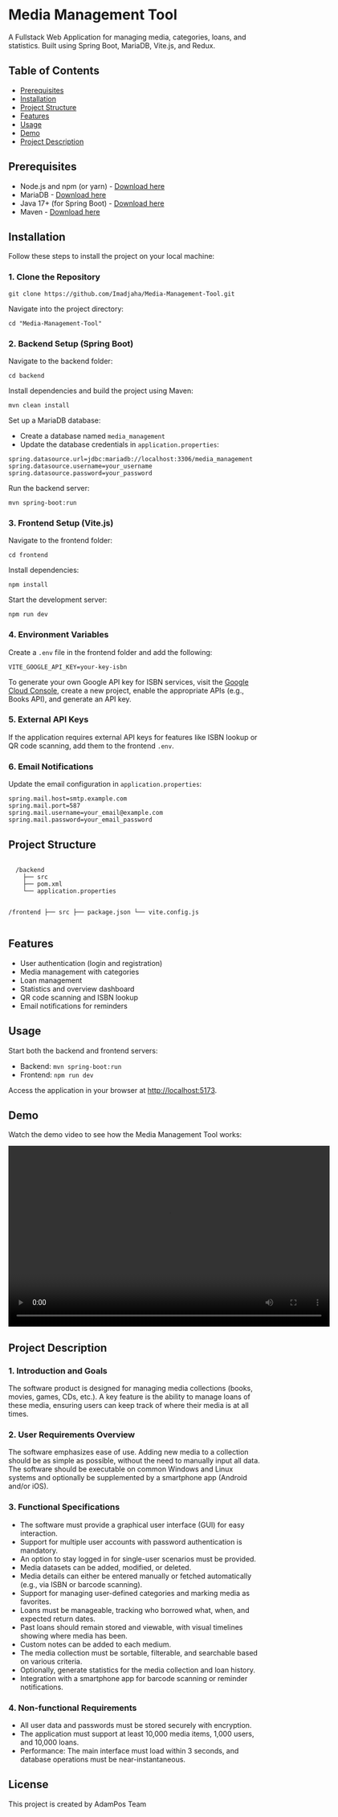<!DOCTYPE html>
<html>
<head>
 
</head>
<body>
  <h1>Media Management Tool</h1>
  <p>A Fullstack Web Application for managing media, categories, loans, and statistics. Built using Spring Boot, MariaDB, Vite.js, and Redux.</p>

  <h2>Table of Contents</h2>
  <ul>
    <li><a href="#prerequisites">Prerequisites</a></li>
    <li><a href="#installation">Installation</a></li>
    <li><a href="#project-structure">Project Structure</a></li>
    <li><a href="#features">Features</a></li>
    <li><a href="#usage">Usage</a></li>
    <li><a href="#demo">Demo</a></li>
    <li><a href="#project-description">Project Description</a></li>
  </ul>

  <h2 id="prerequisites">Prerequisites</h2>
  <ul>
    <li>Node.js and npm (or yarn) - <a href="https://nodejs.org/">Download here</a></li>
    <li>MariaDB - <a href="https://mariadb.org/download/">Download here</a></li>
    <li>Java 17+ (for Spring Boot) - <a href="https://adoptium.net/">Download here</a></li>
    <li>Maven - <a href="https://maven.apache.org/download.cgi">Download here</a></li>
  </ul>

  <h2 id="installation">Installation</h2>
  <p>Follow these steps to install the project on your local machine:</p>

  <h3>1. Clone the Repository</h3>
  <pre><code>git clone https://github.com/Imadjaha/Media-Management-Tool.git</code></pre>
  <p>Navigate into the project directory:</p>
  <pre><code>cd "Media-Management-Tool"</code></pre>

  <h3>2. Backend Setup (Spring Boot)</h3>
  <p>Navigate to the backend folder:</p>
  <pre><code>cd backend</code></pre>
  <p>Install dependencies and build the project using Maven:</p>
  <pre><code>mvn clean install</code></pre>
  <p>Set up a MariaDB database:</p>
  <ul>
    <li>Create a database named <code>media_management</code></li>
    <li>Update the database credentials in <code>application.properties</code>:</li>
  </ul>
  <pre><code>spring.datasource.url=jdbc:mariadb://localhost:3306/media_management
spring.datasource.username=your_username
spring.datasource.password=your_password</code></pre>
  <p>Run the backend server:</p>
  <pre><code>mvn spring-boot:run</code></pre>

  <h3>3. Frontend Setup (Vite.js)</h3>
  <p>Navigate to the frontend folder:</p>
  <pre><code>cd frontend</code></pre>
  <p>Install dependencies:</p>
  <pre><code>npm install</code></pre>
  <p>Start the development server:</p>
  <pre><code>npm run dev</code></pre>

 <h3>4. Environment Variables</h3>
  <p>Create a <code>.env</code> file in the frontend folder and add the following:</p>
  <pre><code>VITE_GOOGLE_API_KEY=your-key-isbn</code></pre>
  <p>To generate your own Google API key for ISBN services, visit the <a href="https://console.cloud.google.com/">Google Cloud Console</a>, create a new project, enable the appropriate APIs (e.g., Books API), and generate an API key.</p>


  <h3>5. External API Keys</h3>
  <p>If the application requires external API keys for features like ISBN lookup or QR code scanning, add them to the frontend <code>.env</code>.</p>

  <h3>6. Email Notifications</h3>
  <p>Update the email configuration in <code>application.properties</code>:</p>
  <pre><code>spring.mail.host=smtp.example.com
spring.mail.port=587
spring.mail.username=your_email@example.com
spring.mail.password=your_email_password</code></pre>

  <h2 id="project-structure">Project Structure</h2>
  <pre><code>
  /backend
    ├── src
    ├── pom.xml
    └── application.properties

  /frontend
    ├── src
    ├── package.json
    └── vite.config.js
  </code></pre>

  <h2 id="features">Features</h2>
  <ul>
    <li>User authentication (login and registration)</li>
    <li>Media management with categories</li>
    <li>Loan management</li>
    <li>Statistics and overview dashboard</li>
    <li>QR code scanning and ISBN lookup</li>
    <li>Email notifications for reminders</li>
  </ul>

  <h2 id="usage">Usage</h2>
  <p>Start both the backend and frontend servers:</p>
  <ul>
    <li>Backend: <code>mvn spring-boot:run</code></li>
    <li>Frontend: <code>npm run dev</code></li>
  </ul>
  <p>Access the application in your browser at <a href="http://localhost:5173">http://localhost:5173</a>.</p>

<h2 id="demo">Demo</h2>
<p>Watch the demo video to see how the Media Management Tool works:</p>
<video width="640" height="360" controls>
  <source src="demo/demo.mp4" type="video/mp4">
  Your browser does not support the video tag.
</video>

  <h2 id="project-description">Project Description</h2>
  <h3>1. Introduction and Goals</h3>
  <p>The software product is designed for managing media collections (books, movies, games, CDs, etc.). A key feature is the ability to manage loans of these media, ensuring users can keep track of where their media is at all times.</p>

  <h3>2. User Requirements Overview</h3>
  <p>The software emphasizes ease of use. Adding new media to a collection should be as simple as possible, without the need to manually input all data. The software should be executable on common Windows and Linux systems and optionally be supplemented by a smartphone app (Android and/or iOS).</p>

  <h3>3. Functional Specifications</h3>
  <ul>
    <li>The software must provide a graphical user interface (GUI) for easy interaction.</li>
    <li>Support for multiple user accounts with password authentication is mandatory.</li>
    <li>An option to stay logged in for single-user scenarios must be provided.</li>
    <li>Media datasets can be added, modified, or deleted.</li>
    <li>Media details can either be entered manually or fetched automatically (e.g., via ISBN or barcode scanning).</li>
    <li>Support for managing user-defined categories and marking media as favorites.</li>
    <li>Loans must be manageable, tracking who borrowed what, when, and expected return dates.</li>
    <li>Past loans should remain stored and viewable, with visual timelines showing where media has been.</li>
    <li>Custom notes can be added to each medium.</li>
    <li>The media collection must be sortable, filterable, and searchable based on various criteria.</li>
    <li>Optionally, generate statistics for the media collection and loan history.</li>
    <li>Integration with a smartphone app for barcode scanning or reminder notifications.</li>
  </ul>

  <h3>4. Non-functional Requirements</h3>
  <ul>
    <li>All user data and passwords must be stored securely with encryption.</li>
    <li>The application must support at least 10,000 media items, 1,000 users, and 10,000 loans.</li>
    <li>Performance: The main interface must load within 3 seconds, and database operations must be near-instantaneous.</li>
  </ul>

  <h2>License</h2>
  <p>This project is created by AdamPos Team</p>
</body>
</html>
